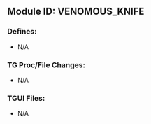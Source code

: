 ## Module ID: VENOMOUS_KNIFE

### Defines:

- N/A

### TG Proc/File Changes:

- N/A

### TGUI Files:

- N/A
